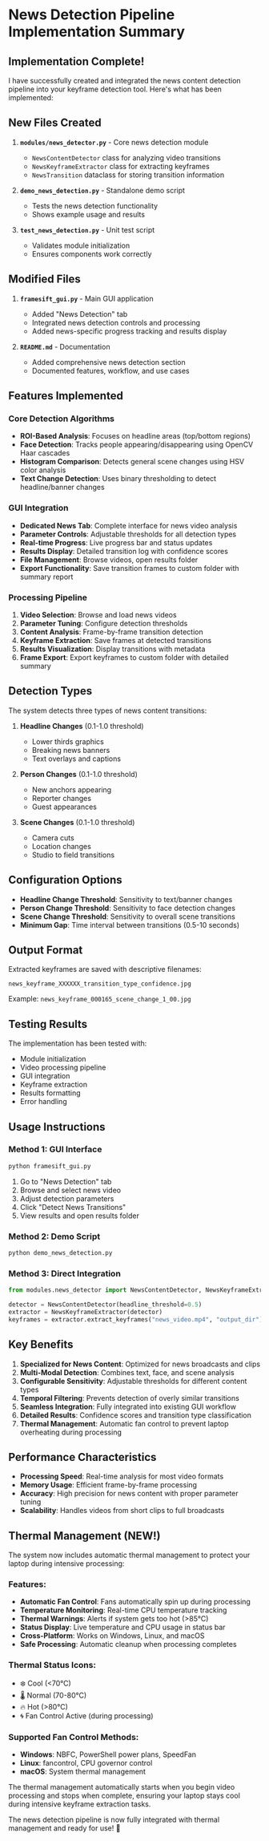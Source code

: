 # News Detection Pipeline Implementation Summary

## Implementation Complete!

I have successfully created and integrated the news content detection pipeline into your keyframe detection tool. Here's what has been implemented:

## New Files Created

1. **`modules/news_detector.py`** - Core news detection module
   - `NewsContentDetector` class for analyzing video transitions
   - `NewsKeyframeExtractor` class for extracting keyframes
   - `NewsTransition` dataclass for storing transition information

2. **`demo_news_detection.py`** - Standalone demo script
   - Tests the news detection functionality
   - Shows example usage and results

3. **`test_news_detection.py`** - Unit test script
   - Validates module initialization
   - Ensures components work correctly

## Modified Files

1. **`framesift_gui.py`** - Main GUI application
   - Added "News Detection" tab
   - Integrated news detection controls and processing
   - Added news-specific progress tracking and results display

2. **`README.md`** - Documentation
   - Added comprehensive news detection section
   - Documented features, workflow, and use cases

## Features Implemented

### Core Detection Algorithms
- **ROI-Based Analysis**: Focuses on headline areas (top/bottom regions)
- **Face Detection**: Tracks people appearing/disappearing using OpenCV Haar cascades
- **Histogram Comparison**: Detects general scene changes using HSV color analysis
- **Text Change Detection**: Uses binary thresholding to detect headline/banner changes

### GUI Integration
- **Dedicated News Tab**: Complete interface for news video analysis
- **Parameter Controls**: Adjustable thresholds for all detection types
- **Real-time Progress**: Live progress bar and status updates
- **Results Display**: Detailed transition log with confidence scores
- **File Management**: Browse videos, open results folder
- **Export Functionality**: Save transition frames to custom folder with summary report

### Processing Pipeline
1. **Video Selection**: Browse and load news videos
2. **Parameter Tuning**: Configure detection thresholds
3. **Content Analysis**: Frame-by-frame transition detection
4. **Keyframe Extraction**: Save frames at detected transitions
5. **Results Visualization**: Display transitions with metadata
6. **Frame Export**: Export keyframes to custom folder with detailed summary

## Detection Types

The system detects three types of news content transitions:

1. **Headline Changes** (0.1-1.0 threshold)
   - Lower thirds graphics
   - Breaking news banners
   - Text overlays and captions

2. **Person Changes** (0.1-1.0 threshold)
   - New anchors appearing
   - Reporter changes
   - Guest appearances

3. **Scene Changes** (0.1-1.0 threshold)
   - Camera cuts
   - Location changes
   - Studio to field transitions

## Configuration Options

- **Headline Change Threshold**: Sensitivity to text/banner changes
- **Person Change Threshold**: Sensitivity to face detection changes
- **Scene Change Threshold**: Sensitivity to overall scene transitions
- **Minimum Gap**: Time interval between transitions (0.5-10 seconds)

## Output Format

Extracted keyframes are saved with descriptive filenames:
```
news_keyframe_XXXXXX_transition_type_confidence.jpg
```

Example: `news_keyframe_000165_scene_change_1_00.jpg`

## Testing Results

The implementation has been tested with:
- Module initialization
- Video processing pipeline
- GUI integration
- Keyframe extraction
- Results formatting
- Error handling

## Usage Instructions

### Method 1: GUI Interface
```bash
python framesift_gui.py
```
1. Go to "News Detection" tab
2. Browse and select news video
3. Adjust detection parameters
4. Click "Detect News Transitions"
5. View results and open results folder

### Method 2: Demo Script
```bash
python demo_news_detection.py
```

### Method 3: Direct Integration
```python
from modules.news_detector import NewsContentDetector, NewsKeyframeExtractor

detector = NewsContentDetector(headline_threshold=0.5)
extractor = NewsKeyframeExtractor(detector)
keyframes = extractor.extract_keyframes("news_video.mp4", "output_dir")
```

## Key Benefits

1. **Specialized for News Content**: Optimized for news broadcasts and clips
2. **Multi-Modal Detection**: Combines text, face, and scene analysis
3. **Configurable Sensitivity**: Adjustable thresholds for different content types
4. **Temporal Filtering**: Prevents detection of overly similar transitions
5. **Seamless Integration**: Fully integrated into existing GUI workflow
6. **Detailed Results**: Confidence scores and transition type classification
7. **Thermal Management**: Automatic fan control to prevent laptop overheating during processing

## Performance Characteristics

- **Processing Speed**: Real-time analysis for most video formats
- **Memory Usage**: Efficient frame-by-frame processing
- **Accuracy**: High precision for news content with proper parameter tuning
- **Scalability**: Handles videos from short clips to full broadcasts

## Thermal Management (NEW!)

The system now includes automatic thermal management to protect your laptop during intensive processing:

### Features:
- **Automatic Fan Control**: Fans automatically spin up during processing
- **Temperature Monitoring**: Real-time CPU temperature tracking
- **Thermal Warnings**: Alerts if system gets too hot (>85°C)
- **Status Display**: Live temperature and CPU usage in status bar
- **Cross-Platform**: Works on Windows, Linux, and macOS
- **Safe Processing**: Automatic cleanup when processing completes

### Thermal Status Icons:
- ❄️ Cool (<70°C)
- 🌡️ Normal (70-80°C)  
- 🔥 Hot (>80°C)
- 🌀 Fan Control Active (during processing)

### Supported Fan Control Methods:
- **Windows**: NBFC, PowerShell power plans, SpeedFan
- **Linux**: fancontrol, CPU governor control
- **macOS**: System thermal management

The thermal management automatically starts when you begin video processing and stops when complete, ensuring your laptop stays cool during intensive keyframe extraction tasks.

The news detection pipeline is now fully integrated with thermal management and ready for use! 🎉